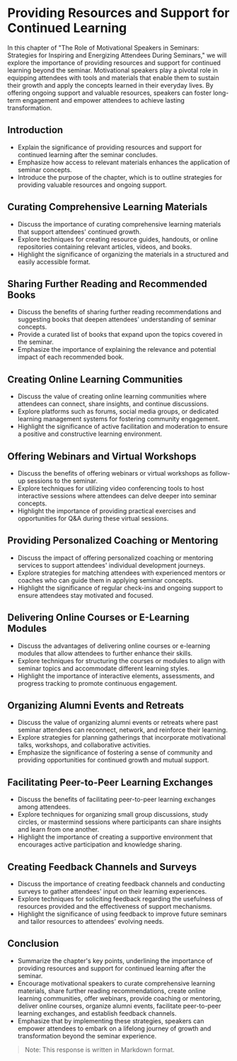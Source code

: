 Providing Resources and Support for Continued Learning
===============================================================

In this chapter of "The Role of Motivational Speakers in Seminars: Strategies for Inspiring and Energizing Attendees During Seminars," we will explore the importance of providing resources and support for continued learning beyond the seminar. Motivational speakers play a pivotal role in equipping attendees with tools and materials that enable them to sustain their growth and apply the concepts learned in their everyday lives. By offering ongoing support and valuable resources, speakers can foster long-term engagement and empower attendees to achieve lasting transformation.

**Introduction**
----------------

* Explain the significance of providing resources and support for continued learning after the seminar concludes.
* Emphasize how access to relevant materials enhances the application of seminar concepts.
* Introduce the purpose of the chapter, which is to outline strategies for providing valuable resources and ongoing support.

**Curating Comprehensive Learning Materials**
---------------------------------------------

* Discuss the importance of curating comprehensive learning materials that support attendees' continued growth.
* Explore techniques for creating resource guides, handouts, or online repositories containing relevant articles, videos, and books.
* Highlight the significance of organizing the materials in a structured and easily accessible format.

**Sharing Further Reading and Recommended Books**
-------------------------------------------------

* Discuss the benefits of sharing further reading recommendations and suggesting books that deepen attendees' understanding of seminar concepts.
* Provide a curated list of books that expand upon the topics covered in the seminar.
* Emphasize the importance of explaining the relevance and potential impact of each recommended book.

**Creating Online Learning Communities**
----------------------------------------

* Discuss the value of creating online learning communities where attendees can connect, share insights, and continue discussions.
* Explore platforms such as forums, social media groups, or dedicated learning management systems for fostering community engagement.
* Highlight the significance of active facilitation and moderation to ensure a positive and constructive learning environment.

**Offering Webinars and Virtual Workshops**
-------------------------------------------

* Discuss the benefits of offering webinars or virtual workshops as follow-up sessions to the seminar.
* Explore techniques for utilizing video conferencing tools to host interactive sessions where attendees can delve deeper into seminar concepts.
* Highlight the importance of providing practical exercises and opportunities for Q\&A during these virtual sessions.

**Providing Personalized Coaching or Mentoring**
------------------------------------------------

* Discuss the impact of offering personalized coaching or mentoring services to support attendees' individual development journeys.
* Explore strategies for matching attendees with experienced mentors or coaches who can guide them in applying seminar concepts.
* Highlight the significance of regular check-ins and ongoing support to ensure attendees stay motivated and focused.

**Delivering Online Courses or E-Learning Modules**
---------------------------------------------------

* Discuss the advantages of delivering online courses or e-learning modules that allow attendees to further enhance their skills.
* Explore techniques for structuring the courses or modules to align with seminar topics and accommodate different learning styles.
* Highlight the importance of interactive elements, assessments, and progress tracking to promote continuous engagement.

**Organizing Alumni Events and Retreats**
-----------------------------------------

* Discuss the value of organizing alumni events or retreats where past seminar attendees can reconnect, network, and reinforce their learning.
* Explore strategies for planning gatherings that incorporate motivational talks, workshops, and collaborative activities.
* Emphasize the significance of fostering a sense of community and providing opportunities for continued growth and mutual support.

**Facilitating Peer-to-Peer Learning Exchanges**
------------------------------------------------

* Discuss the benefits of facilitating peer-to-peer learning exchanges among attendees.
* Explore techniques for organizing small group discussions, study circles, or mastermind sessions where participants can share insights and learn from one another.
* Highlight the importance of creating a supportive environment that encourages active participation and knowledge sharing.

**Creating Feedback Channels and Surveys**
------------------------------------------

* Discuss the importance of creating feedback channels and conducting surveys to gather attendees' input on their learning experiences.
* Explore techniques for soliciting feedback regarding the usefulness of resources provided and the effectiveness of support mechanisms.
* Highlight the significance of using feedback to improve future seminars and tailor resources to attendees' evolving needs.

**Conclusion**
--------------

* Summarize the chapter's key points, underlining the importance of providing resources and support for continued learning after the seminar.
* Encourage motivational speakers to curate comprehensive learning materials, share further reading recommendations, create online learning communities, offer webinars, provide coaching or mentoring, deliver online courses, organize alumni events, facilitate peer-to-peer learning exchanges, and establish feedback channels.
* Emphasize that by implementing these strategies, speakers can empower attendees to embark on a lifelong journey of growth and transformation beyond the seminar experience.

> Note: This response is written in Markdown format.

